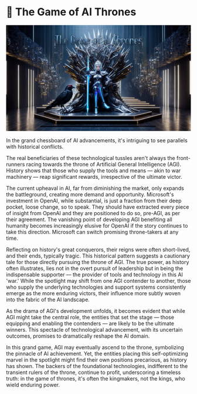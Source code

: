 # 💎 The Game of AI Thrones

![game-of-ai-thrones.jpeg](../images/game-of-ai-thrones.jpeg)

In the grand chessboard of AI advancements, it's intriguing to see parallels with historical conflicts. 

The real beneficiaries of these technological tussles aren't always the front-runners racing towards the throne of Artificial General Intelligence (AGI). History shows that those who supply the tools and means — akin to war machinery — reap significant rewards, irrespective of the ultimate victor. 

The current upheaval in AI, far from diminishing the market, only expands the battleground, creating more demand and opportunity. Microsoft's investment in OpenAI, while substantial, is just a fraction from their deep pocket, loose change, so to speak. They should have extracted every piece of insight from OpenAI and they are positioned to do so, pre-AGI, as per their agreement. The vanishing point of developing AGI benefiting all humanity becomes increasingly elusive for OpenAI if the story continues to take this direction. Microsoft can switch promising throne-takers at any time.

Reflecting on history's great conquerors, their reigns were often short-lived, and their ends, typically tragic. This historical pattern suggests a cautionary tale for those directly pursuing the throne of AGI. The true power, as history often illustrates, lies not in the overt pursuit of leadership but in being the indispensable supporter — the provider of tools and technology in this AI 'war.' While the spotlight may shift from one AGI contender to another, those who supply the underlying technologies and support systems consistently emerge as the more enduring victors, their influence more subtly woven into the fabric of the AI landscape.

As the drama of AGI's development unfolds, it becomes evident that while AGI might take the central role, the entities that set the stage — those equipping and enabling the contenders — are likely to be the ultimate winners. This spectacle of technological advancement, with its uncertain outcomes, promises to dramatically reshape the AI domain.

In this grand game, AGI may eventually ascend to the throne, symbolizing the pinnacle of AI achievement. Yet, the entities placing this self-optimizing marvel in the spotlight might find their own positions precarious, as history has shown. The backers of the foundational technologies, indifferent to the transient rulers of the throne, continue to profit, underscoring a timeless truth: in the game of thrones, it's often the kingmakers, not the kings, who wield enduring power.
